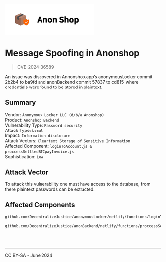 <img style="height: 100px;" src="../images/anonshop.png">

# Message Spoofing in Anonshop
> CVE-2024-36589

An issue was discovered in Annonshop.app’s anonymousLocker commit 2b2b4 to ba9fd and anonBackend commit 57837 to cd815, where credentials were found to be stored in plaintext.

## Summary

Vendor: `Anonymous Locker LLC (d/b/a Anonshop)` </br>
Product: `Anonshop Backend` </br>
Vulnerability Type: `Password security` </br>
Attack Type: `Local` </br>
Impact: `Information disclosure` </br>
Attack Vectors: `Cleartext Storage of Sensitive Information` </br>
Affected Component: `loginToAccount.js & proccessSettledBTCpayInvoice.js` </br>
Sophistication: `Low` </br>

## Attack Vector

To attack this vulnerability one must have access to the database, from there plaintext passwords can be extracted.

## Affected Components
```sh
github.com/DecentralizeJustice/anonymousLocker/netlify/functions/loginToAccount.js
```
```sh
github.com/DecentralizeJustice/anonBackend/netlify/functions/proccessSettledBTCpayInvoice.js
```

</br>
</br>


---

CC BY-SA - June 2024